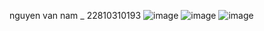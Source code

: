 nguyen van nam _ 22810310193
![image](https://github.com/user-attachments/assets/95df5e9b-eb83-4208-a410-933586c0d2fc)
![image](https://github.com/user-attachments/assets/a712b749-0ddf-4f14-869b-10aa524a13e8)
![image](https://github.com/user-attachments/assets/473c97dd-1052-410d-9ad8-7149de79d6fa)
